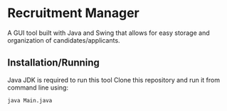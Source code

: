 # Recruitment Manager
A GUI tool built with Java and Swing that allows for easy storage and organization of candidates/applicants.

## Installation/Running
Java JDK is required to run this tool
Clone this repository and run it from command line using:
```bash
java Main.java
```
